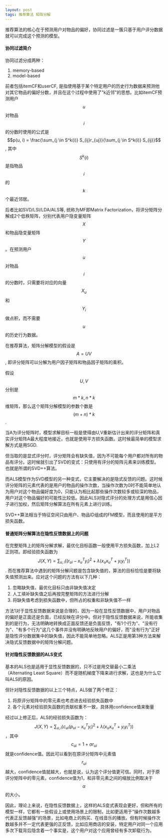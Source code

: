 ```yaml
---
layout: post
tags: 推荐算法 矩阵分解
---
```


推荐算法的核心在于预测用户对物品的偏好，协同过滤是一簇只基于用户评分数据就可以完成这个预测的模型。

#### **协同过滤简介**

协同过滤分成两种：

1. memory-based
2. model-based

前者包括itemCF和userCF, 是指使用基于某个特定用户的历史行为数据来预测他对其它物品的偏好分数，并且在这个过程中使用了"k近邻"的思想。比如itemCF预测用户$$u$$对物品$$i$$的分数时使用的公式是$$p(u, i) = \frac{\sum_{j \in S^k(i)} S_{ij}r_{uj}}{\sum_{j \in S^k(i)} S_{ij}}$$, 其中$$S^k(i)$$是指物品$$i$$的$$k$$个最近邻居。

后者比如SVD/LSI/LDA/ALS等, 统称为MF即Matrix Factorization，将评分矩阵分解成2个低秩矩阵，分别代表用户隐变量矩阵$$X$$和物品隐变量矩阵$$Y$$。在预测用户$$u$$对物品$$i$$的分数时，只需要将对应的向量$$X_u$$和$$Y_i$$做点积，而不需要$$u$$的历史行为数据。

在推荐算法，矩阵分解模型的假设是$$A=UV$$, 即评分矩阵可以分解为用户因子矩阵和物品因子矩阵的乘积。

假设$$U,V$$分别是$$m*k, n*k$$维矩阵，那么这个矩阵分解模型的参数个数是$$(m+n)*k$$.

当A为评分矩阵时，模型求解目标一般是使得由U,V重新估计出来的评分矩阵和真实评分矩阵A最大程度地接近，也就是使用平方损失函数。这时候最简单的模型求解方式是用SGD.

但当取的是显式评分时，评分矩阵会有缺失值，因为不可能每个用户都对所有的物品有评分。这时候就引出了SVD的变式：只使用有评分的矩阵元素来训练模型。也就是所谓的SVD++算法。

而ALS模型作为SVD模型的另一种变式，它主要解决的是隐式反馈的问题。这时候评分矩阵的元素代表的是用户的物品的操作次数，当操作次数为0时不能简单地认为用户对这个物品偏好度为0，只能认为相比起那些操作次数较多或较深的物品，用户对这个物品偏好的可能性比较低。因此ALS对隐式评分的处理方式是用信心因子进行加权，然后矩阵分解算法在所有元素上进行训练。

SVD++算法相当于特征空间只由用户、物品ID组成的FM模型，而且使用的是平方损失函数。


#### **普通矩阵分解算法在隐性反馈数据上的问题**
在完整矩阵上的矩阵分解求解，最优化目标函数一般使用平方损失函数，加上L2正则项。即经验损失函数为$$J(X,Y) = \sum_{u,i} ((r_{ui} - x_u^Ty_i)^2 + \lambda(x_ux_u^T + y_iy_i^T))$$. 而在推荐算法中遇到的矩阵分解问题是包含缺失值的，算法的目标恰恰是要将缺失值预测出来。应对这个问题的方法有以下几种：

1. 忽略缺失值，最优化目标只由非缺失值决定
2. 人工填补缺失值之后再按完整矩阵的方法进行分解
3. 将缺失值考虑到损失函数中，但所占的权重和非缺失值不一样

方法1对于显性反馈数据来说是合理的，因为一般在显性反馈数据中，用户对物品的偏好是正面还是负面，已经反映在评分中。但对于隐性反馈数据来说，所能收集到的是行为，无法明确地转换成正面反馈还是负面反馈，"有1个行为"、"没有行为"、"有多个行为"这几个事件并没有明确地反映用户的偏好，而"没有行为"正好是隐性评分数据集中的缺失值，因此不能简单地忽略。ALS正是用第3种方法来解决隐式反馈数据中的矩阵分解问题。

#### **针对隐性反馈数据的ALS变式**
基本的ALS也是适用于显性反馈数据的，只不过是用交替最小二乘法（Alternating Least Square）而不是随机梯度下降来进行求解，这也是为什么它叫ALS的原因。

但针对隐性反馈数据的以上三个特点，ALS做了两个修正：

1. 将原评分矩阵中的零元素也考虑进去经验损失函数中
2. 各个元素对经验损失函数的贡献权重不一致，具体用confidence值来衡量

经过以上修正后，ALS的经验损失函数为：$$J(X,Y) = \sum_{u,i} (c_{ui}(p_{ui} - x_u^Ty_i)^2 + \lambda(x_ux_u^T + y_iy_i^T))$$，其中$$c_{ui} = 1 + \alpha r_{ui}$$就是confidence值。因此可以看到在原评分矩阵中元素值$$r_{ui}$$越大，confidence值就越大，也就是说，认为这个评分值更可信。同时，对于原评分矩阵中的零元素，confidence值为1，和非零元素之间的缩放比例取决于$$\alpha$$的大小。

因此，理论上来说，在隐性反馈数据上，这样的ALS变式表现会更好，但和所有的模型一样，它都有一些假设上或使用场景上的限制，比如更适用于"操作次数越多代表正反馈越强"的场景，比如电商上的购买、在线音乐的播放。但有时候操作次数越多并不一定代表更强的正反馈，比如应用商店的安装，特定用户对同一个应用多次下载背后隐含着一个事实是，这个用户对这个应用曾经有多次卸载行为。
